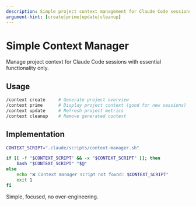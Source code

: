 ```yaml
---
description: Simple project context management for Claude Code sessions
argument-hint: [create|prime|update|cleanup]
---
```


# Simple Context Manager

Manage project context for Claude Code sessions with essential functionality only.

## Usage

```bash
/context create     # Generate project overview
/context prime      # Display project context (good for new sessions)  
/context update     # Refresh project metrics
/context cleanup    # Remove generated context
```

## Implementation

```bash
CONTEXT_SCRIPT=".claude/scripts/context-manager.sh"

if [[ -f "$CONTEXT_SCRIPT" && -x "$CONTEXT_SCRIPT" ]]; then
    bash "$CONTEXT_SCRIPT" "$@"
else
    echo "❌ Context manager script not found: $CONTEXT_SCRIPT"
    exit 1
fi
```

Simple, focused, no over-engineering.